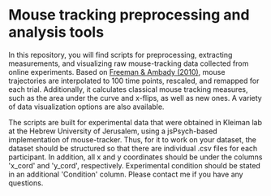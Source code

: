 # Mouse tracking preprocessing and analysis tools
In this repository, you will find scripts for preprocessing, extracting measurements, and visualizing raw mouse-tracking data collected from online experiments.
Based on [Freeman & Ambady (2010)](https://link.springer.com/article/10.3758/BRM.42.1.226), mouse trajectories are interpolated to 100 time points, rescaled, and remapped for each trial. 
Additionally, it calculates classical mouse tracking measures, such as the area under the curve and x-flips, as well as new ones. A variety of data visualization options are also available. 

The scripts are built for experimental data that were obtained in Kleiman lab at the Hebrew University of Jerusalem, using a jsPsych-based implementation of mouse-tracker. 
Thus, for it to work on your dataset, the dataset should be structured so that there are individual .csv files for each participant. In addition, all x and y coordinates should be under the columns 'x_cord' and 'y_cord', respectively. Experimental condition should be stated in an additional 'Condition' column. Please contact me if you have any questions.
